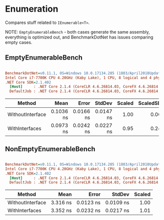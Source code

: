 ﻿# Enumeration

Compares stuff related to `IEnumerable<T>`.

NOTE: `EmptyEnumerableBench` - both cases generate the same assembly, everything is optimized out, and BenchmarkDotNet has issues comparing empty cases.

## EmptyEnumerableBench

``` ini

BenchmarkDotNet=v0.11.1, OS=Windows 10.0.17134.285 (1803/April2018Update/Redstone4)
Intel Core i7-7700K CPU 4.20GHz (Kaby Lake), 1 CPU, 8 logical and 4 physical cores
.NET Core SDK=2.1.402
  [Host]     : .NET Core 2.1.4 (CoreCLR 4.6.26814.03, CoreFX 4.6.26814.02), 64bit RyuJIT
  DefaultJob : .NET Core 2.1.4 (CoreCLR 4.6.26814.03, CoreFX 4.6.26814.02), 64bit RyuJIT


```
|           Method |      Mean |     Error |    StdDev | Scaled | ScaledSD |
|----------------- |----------:|----------:|----------:|-------:|---------:|
| WithoutInterface | 0.1036 ns | 0.0166 ns | 0.0147 ns |   1.00 |     0.00 |
|   WithInterfaces | 0.0973 ns | 0.0242 ns | 0.0227 ns |   0.95 |     0.24 |

## NonEmptyEnumerableBench

``` ini

BenchmarkDotNet=v0.11.1, OS=Windows 10.0.17134.285 (1803/April2018Update/Redstone4)
Intel Core i7-7700K CPU 4.20GHz (Kaby Lake), 1 CPU, 8 logical and 4 physical cores
.NET Core SDK=2.1.402
  [Host]     : .NET Core 2.1.4 (CoreCLR 4.6.26814.03, CoreFX 4.6.26814.02), 64bit RyuJIT
  DefaultJob : .NET Core 2.1.4 (CoreCLR 4.6.26814.03, CoreFX 4.6.26814.02), 64bit RyuJIT


```
|           Method |     Mean |     Error |    StdDev | Scaled |
|----------------- |---------:|----------:|----------:|-------:|
| WithoutInterface | 3.316 ns | 0.0123 ns | 0.0109 ns |   1.00 |
|   WithInterfaces | 3.352 ns | 0.0232 ns | 0.0217 ns |   1.01 |

